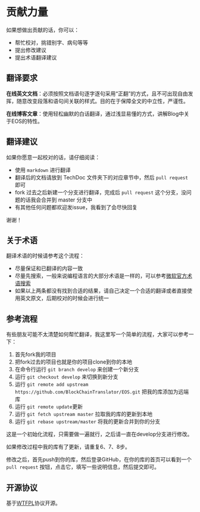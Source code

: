 # 贡献力量

如果想做出贡献的话，你可以：

- 帮忙校对，挑错别字、病句等等
- 提出修改建议
- 提出术语翻译建议

## 翻译要求

**在线英文文档**：必须按照文档语句逐字逐句采用“正翻”的方式，且不可出现自由发挥，随意改变段落和语句间关联的样式。目的在于保障全文的中立性，严谨性。

**在线博客文章**：使用轻松幽默的白话翻译，通过浅显易懂的方式，讲解Blog中关于EOS的特性。

## 翻译建议

如果你愿意一起校对的话，请仔细阅读：

- 使用 `markdown` 进行翻译
- 翻译后的文档请放到 TechDoc 文件夹下的对应章节中，然后 `pull request` 即可
- fork 过去之后新建一个分支进行翻译，完成后 `pull request` 这个分支，没问题的话我会合并到 master 分支中
- 有其他任何问题都欢迎发issue，我看到了会尽快回复

谢谢！

## 关于术语

翻译术语的时候请参考这个流程：

- 尽量保证和已翻译的内容一致
- 尽量先搜索，一般来说编程语言的大部分术语是一样的，可以参考[微软官方术语搜索](http://www.microsoft.com/Language/zh-cn/Search.aspx)
- 如果以上两条都没有找到合适的结果，请自己决定一个合适的翻译或者直接使用英文原文，后期校对的时候会进行统一

## 参考流程

有些朋友可能不太清楚如何帮忙翻译，我这里写一个简单的流程，大家可以参考一下：

1. 首先fork我的项目
2. 把fork过去的项目也就是你的项目clone到你的本地
3. 在命令行运行 `git branch develop` 来创建一个新分支
4. 运行 `git checkout develop` 来切换到新分支
5. 运行 `git remote add upstream https://github.com/BlockChainTranslator/EOS.git` 把我的库添加为远端库
6. 运行 `git remote update`更新
7. 运行 `git fetch upstream master` 拉取我的库的更新到本地
8. 运行 `git rebase upstream/master` 将我的更新合并到你的分支

这是一个初始化流程，只需要做一遍就行，之后请一直在develop分支进行修改。

如果修改过程中我的库有了更新，请重复6、7、8步。

修改之后，首先push到你的库，然后登录GitHub，在你的库的首页可以看到一个 `pull request` 按钮，点击它，填写一些说明信息，然后提交即可。


## 开源协议
基于[WTFPL](http://en.wikipedia.org/wiki/WTFPL)协议开源。



